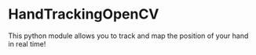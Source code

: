 # HandTrackingOpenCV
This python module allows you to track and map the position of your hand in real time!
